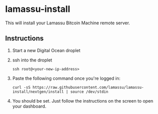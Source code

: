 lamassu-install
===============

This will install your Lamassu Bitcoin Machine remote server.

Instructions
------------

1. Start a new Digital Ocean droplet

2. ssh into the droplet

    ```
    ssh root@<your-new-ip-address>
    ```

3. Paste the following command once you're logged in:

    ```
    curl -sS https://raw.githubusercontent.com/lamassu/lamassu-install/nextgen/install | source /dev/stdin
    ```

4. You should be set. Just follow the instructions on the screen to open your dashboard.
